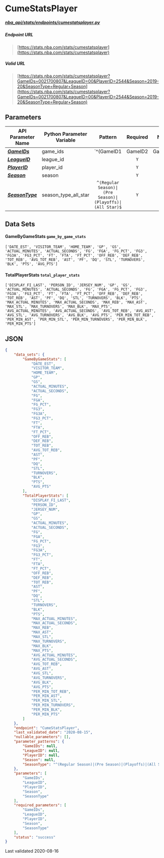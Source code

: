 # CumeStatsPlayer
##### [nba_api/stats/endpoints/cumestatsplayer.py](https://github.com/swar/nba_api/blob/master/src/nba_api/stats/endpoints/cumestatsplayer.py)

##### Endpoint URL
>[https://stats.nba.com/stats/cumestatsplayer](https://stats.nba.com/stats/cumestatsplayer)

##### Valid URL
>[https://stats.nba.com/stats/cumestatsplayer?GameIDs=0021700807&LeagueID=00&PlayerID=2544&Season=2019-20&SeasonType=Regular+Season](https://stats.nba.com/stats/cumestatsplayer?GameIDs=0021700807&LeagueID=00&PlayerID=2544&Season=2019-20&SeasonType=Regular+Season)

## Parameters
| API Parameter Name                                                                                                  | Python Parameter Variable |                          Pattern                           | Required | Nullable |
|---------------------------------------------------------------------------------------------------------------------|---------------------------|:----------------------------------------------------------:|:--------:|:--------:|
| [_**GameIDs**_](https://github.com/swar/nba_api/blob/master/docs/nba_api/stats/library/parameters.md#GameIDs)       | game_ids                  | `^(GameID1|GameID2|GameID3)$`                                                           |   `Y`    |          | 
| [_**LeagueID**_](https://github.com/swar/nba_api/blob/master/docs/nba_api/stats/library/parameters.md#LeagueID)     | league_id                 |                                                            |   `Y`    |          | 
| [_**PlayerID**_](https://github.com/swar/nba_api/blob/master/docs/nba_api/stats/library/parameters.md#PlayerID)     | player_id                 |                                                            |   `Y`    |          | 
| [_**Season**_](https://github.com/swar/nba_api/blob/master/docs/nba_api/stats/library/parameters.md#Season)         | season                    |                                                            |   `Y`    |          | 
| [_**SeasonType**_](https://github.com/swar/nba_api/blob/master/docs/nba_api/stats/library/parameters.md#SeasonType) | season_type_all_star      | `^(Regular Season)\|(Pre Season)\|(Playoffs)\|(All Star)$` |   `Y`    |          | 

## Data Sets
#### GameByGameStats `game_by_game_stats`
```text
['DATE_EST', 'VISITOR_TEAM', 'HOME_TEAM', 'GP', 'GS', 'ACTUAL_MINUTES', 'ACTUAL_SECONDS', 'FG', 'FGA', 'FG_PCT', 'FG3', 'FG3A', 'FG3_PCT', 'FT', 'FTA', 'FT_PCT', 'OFF_REB', 'DEF_REB', 'TOT_REB', 'AVG_TOT_REB', 'AST', 'PF', 'DQ', 'STL', 'TURNOVERS', 'BLK', 'PTS', 'AVG_PTS']
```

#### TotalPlayerStats `total_player_stats`
```text
['DISPLAY_FI_LAST', 'PERSON_ID', 'JERSEY_NUM', 'GP', 'GS', 'ACTUAL_MINUTES', 'ACTUAL_SECONDS', 'FG', 'FGA', 'FG_PCT', 'FG3', 'FG3A', 'FG3_PCT', 'FT', 'FTA', 'FT_PCT', 'OFF_REB', 'DEF_REB', 'TOT_REB', 'AST', 'PF', 'DQ', 'STL', 'TURNOVERS', 'BLK', 'PTS', 'MAX_ACTUAL_MINUTES', 'MAX_ACTUAL_SECONDS', 'MAX_REB', 'MAX_AST', 'MAX_STL', 'MAX_TURNOVERS', 'MAX_BLK', 'MAX_PTS', 'AVG_ACTUAL_MINUTES', 'AVG_ACTUAL_SECONDS', 'AVG_TOT_REB', 'AVG_AST', 'AVG_STL', 'AVG_TURNOVERS', 'AVG_BLK', 'AVG_PTS', 'PER_MIN_TOT_REB', 'PER_MIN_AST', 'PER_MIN_STL', 'PER_MIN_TURNOVERS', 'PER_MIN_BLK', 'PER_MIN_PTS']
```


## JSON
```json
{
    "data_sets": {
        "GameByGameStats": [
            "DATE_EST",
            "VISITOR_TEAM",
            "HOME_TEAM",
            "GP",
            "GS",
            "ACTUAL_MINUTES",
            "ACTUAL_SECONDS",
            "FG",
            "FGA",
            "FG_PCT",
            "FG3",
            "FG3A",
            "FG3_PCT",
            "FT",
            "FTA",
            "FT_PCT",
            "OFF_REB",
            "DEF_REB",
            "TOT_REB",
            "AVG_TOT_REB",
            "AST",
            "PF",
            "DQ",
            "STL",
            "TURNOVERS",
            "BLK",
            "PTS",
            "AVG_PTS"
        ],
        "TotalPlayerStats": [
            "DISPLAY_FI_LAST",
            "PERSON_ID",
            "JERSEY_NUM",
            "GP",
            "GS",
            "ACTUAL_MINUTES",
            "ACTUAL_SECONDS",
            "FG",
            "FGA",
            "FG_PCT",
            "FG3",
            "FG3A",
            "FG3_PCT",
            "FT",
            "FTA",
            "FT_PCT",
            "OFF_REB",
            "DEF_REB",
            "TOT_REB",
            "AST",
            "PF",
            "DQ",
            "STL",
            "TURNOVERS",
            "BLK",
            "PTS",
            "MAX_ACTUAL_MINUTES",
            "MAX_ACTUAL_SECONDS",
            "MAX_REB",
            "MAX_AST",
            "MAX_STL",
            "MAX_TURNOVERS",
            "MAX_BLK",
            "MAX_PTS",
            "AVG_ACTUAL_MINUTES",
            "AVG_ACTUAL_SECONDS",
            "AVG_TOT_REB",
            "AVG_AST",
            "AVG_STL",
            "AVG_TURNOVERS",
            "AVG_BLK",
            "AVG_PTS",
            "PER_MIN_TOT_REB",
            "PER_MIN_AST",
            "PER_MIN_STL",
            "PER_MIN_TURNOVERS",
            "PER_MIN_BLK",
            "PER_MIN_PTS"
        ]
    },
    "endpoint": "CumeStatsPlayer",
    "last_validated_date": "2020-08-15",
    "nullable_parameters": [],
    "parameter_patterns": {
        "GameIDs": null,
        "LeagueID": null,
        "PlayerID": null,
        "Season": null,
        "SeasonType": "^(Regular Season)|(Pre Season)|(Playoffs)|(All Star)$"
    },
    "parameters": [
        "GameIDs",
        "LeagueID",
        "PlayerID",
        "Season",
        "SeasonType"
    ],
    "required_parameters": [
        "GameIDs",
        "LeagueID",
        "PlayerID",
        "Season",
        "SeasonType"
    ],
    "status": "success"
}
```

Last validated 2020-08-16